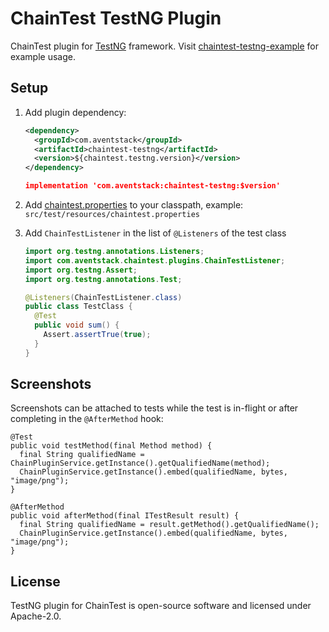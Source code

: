 # ChainTest TestNG Plugin

ChainTest plugin for [TestNG](https://testng.org/) framework.  Visit [chaintest-testng-example](https://github.com/anshooarora/chaintest/tree/main/examples/chaintest-testng-example) for example usage.

## Setup

1. Add plugin dependency:

    ```xml
    <dependency>
      <groupId>com.aventstack</groupId>
      <artifactId>chaintest-testng</artifactId>
      <version>${chaintest.testng.version}</version>
    </dependency>
    ```

    ```json
    implementation 'com.aventstack:chaintest-testng:$version'
    ```

1. Add [chaintest.properties](https://github.com/anshooarora/chaintest/blob/main/Config.md) to your classpath, example: `src/test/resources/chaintest.properties`

1. Add `ChainTestListener` in the list of `@Listeners` of the test class

    ```java
    import org.testng.annotations.Listeners;
    import com.aventstack.chaintest.plugins.ChainTestListener;
    import org.testng.Assert;
    import org.testng.annotations.Test;

    @Listeners(ChainTestListener.class)
    public class TestClass { 
      @Test
      public void sum() {
        Assert.assertTrue(true);
      }
    }
    ```

## Screenshots

Screenshots can be attached to tests while the test is in-flight or after completing in the `@AfterMethod` hook:

```
@Test
public void testMethod(final Method method) {
  final String qualifiedName = ChainPluginService.getInstance().getQualifiedName(method);
  ChainPluginService.getInstance().embed(qualifiedName, bytes, "image/png");
}
```

```
@AfterMethod
public void afterMethod(final ITestResult result) {
  final String qualifiedName = result.getMethod().getQualifiedName();
  ChainPluginService.getInstance().embed(qualifiedName, bytes, "image/png");
}
```

## License

TestNG plugin for ChainTest is open-source software and licensed under Apache-2.0.
